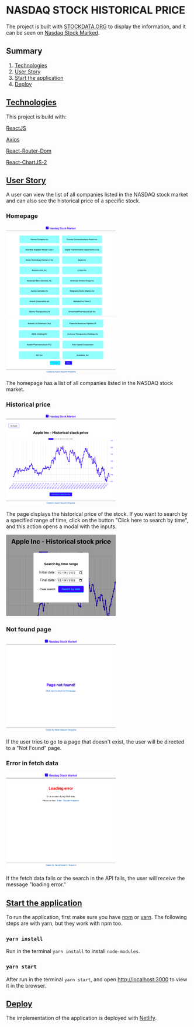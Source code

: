 # NASDAQ STOCK HISTORICAL PRICE

The project is built with [STOCKDATA.ORG](https://www.stockdata.org/) to display the information, and it can be seen on [Nasdaq Stock Marked](https://62be4a9d680e1d0de7e79642--nasdaq-historical-price-stock-marked.netlify.app/).

## Summary

<ol>
    <li><a href="#technologies">Technologies</a></li>
    <li><a href="#user-story">User Story</a></li>
    <li><a href="#start-the-application">Start the application</a></li>
    <li><a href="#deploy">Deploy</a></li>
</ol>

## [Technologies](#technologies)

This project is build with:

[ReactJS](https://pt-br.reactjs.org/)

[Axios](https://axios-http.com/docs/intro)

[React-Router-Dom](https://v5.reactrouter.com/web/guides/quick-start)
    
[React-ChartJS-2](https://react-chartjs-2.js.org/)

## [User Story](#user-story)

A user can view the list of all companies listed in the NASDAQ stock market and can also see the historical price of a specific stock.

### Homepage

<img src="./HomePage_list.png" alt="Homepage list of all companies" width="300px"></img>
<img src="./HomePage_btn.png" alt="Buttons to see more companies" width="300px"></img>

The homepage has a list of all companies listed in the NASDAQ stock market.

### Historical price

<img src="./StockPage.png" alt="Historical price of the stock" width="300px"></img>

The page displays the historical price of the stock.
If you want to search by a specified range of time, click on the button "Click here to search by time", and this action opens a modal with the inputs.

<img src="./StockPage_search_input.png" alt="Modal to search by range time" width="300px"></img>

### Not found page

<img src="./NotFound.png" alt="Not found page" width="300px"></img>

If the user tries to go to a page that doesn't exist, the user will be directed to a "Not Found" page.
### Error in fetch data

<img src="./LoadingError.png" alt="Message to error in fetch data" width="300px"></img>

If the fetch data fails or the search in the API fails, the user will receive the message "loading error."
## [Start the application](#start-the-application)

To run the application, first make sure you have [npm](https://www.npmjs.com/) or [yarn](https://yarnpkg.com/). The following steps are with yarn, but they work with npm too.

### `yarn install`

Run in the terminal `yarn install` to install `node-modules`.

### `yarn start`

After run in the terminal `yarn start`, and open [http://localhost:3000](http://localhost:3000) to view it in the browser.

## [Deploy](#deploy)

The implementation of the application is deployed with [Netlify](https://www.netlify.com/).

